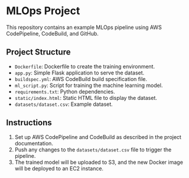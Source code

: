 # MLOps Project

This repository contains an example MLOps pipeline using AWS CodePipeline, CodeBuild, and GitHub.

## Project Structure

- `Dockerfile`: Dockerfile to create the training environment.
- `app.py`: Simple Flask application to serve the dataset.
- `buildspec.yml`: AWS CodeBuild build specification file.
- `ml_script.py`: Script for training the machine learning model.
- `requirements.txt`: Python dependencies.
- `static/index.html`: Static HTML file to display the dataset.
- `datasets/dataset.csv`: Example dataset.

## Instructions

1. Set up AWS CodePipeline and CodeBuild as described in the project documentation.
2. Push any changes to the `datasets/dataset.csv` file to trigger the pipeline.
3. The trained model will be uploaded to S3, and the new Docker image will be deployed to an EC2 instance.
